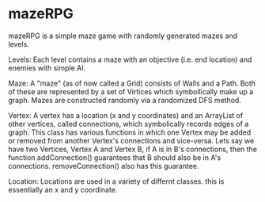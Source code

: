 mazeRPG
=======
mazeRPG is a simple maze game with randomly generated mazes and levels.

Levels: 
  Each level contains a maze with an objective (i.e. end location) and enemies with simple AI.

Maze:
A "maze" (as of now called a Grid) consists of Walls and a Path. Both of these are represented by a set of Virtices which symbollically make up a graph. Mazes are constructed randomly via a randomized DFS method.

Vertex:
A vertex has a location (x and y coordinates) and an ArrayList of other vertices, called connections, which symbolically records edges of a graph. This class has various functions in which one Vertex may be added or removed from another Vertex's connections and vice-versa. Lets say we have two Vertices, Vertex A and Vertex B, if A is in B's connections, then the function addConnection() guarantees that B should also be in A's connections. removeConnection() also has this guarantee.

Location:
Locations are used in a variety of differnt classes. this is essentially an x and y coordinate.

